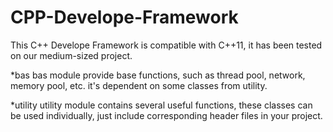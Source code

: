 # CPP-Develope-Framework

This C++ Develope Framework is compatible with C++11, it has been tested on our medium-sized project.

*bas
bas module provide base functions, such as thread pool, network, memory pool, etc.
it's dependent on some classes from utility.

*utility
utility module contains several useful functions, these classes can be used individually, just
include corresponding header files in your project.